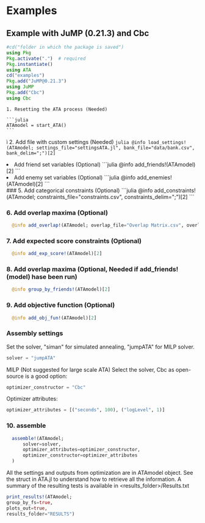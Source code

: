 # Examples

## Example with JuMP (0.21.3) and Cbc


```julia
#cd("folder in which the package is saved")
using Pkg
Pkg.activate(".")  # required
Pkg.instantiate()
using ATA
cd("examples")
Pkg.add("JuMP@0.21.3")
using JuMP
Pkg.add("Cbc")
using Cbc
```

    1. Resetting the ATA process (Needed)

    ```julia
    ATAmodel = start_ATA()
    ```
ì
    2. Add file with custom settings (Needed)
    ```julia
    @info load_settings!(ATAmodel; settings_file="settingsATA.jl", bank_file="data/bank.csv", bank_delim=";")[2]
    ```

<li>Add friend set variables (Optional)
```julia
  @info add_friends!(ATAmodel)[2]
```
</li>
<li>Add enemy set variables (Optional)
```julia
  @info add_enemies!(ATAmodel)[2]
```
</li>
### 5. Add categorical constraints (Optional)
```julia
  @info add_constraints!(ATAmodel; constraints_file="constraints.csv", constraints_delim=";")[2]
```

### 6. Add overlap maxima (Optional)
```julia
  @info add_overlap!(ATAmodel; overlap_file="Overlap Matrix.csv", overlap_delim=";")[2]
```

### 7. Add expected score constraints (Optional)
```julia
  @info add_exp_score!(ATAmodel)[2]
```

### 8. Add overlap maxima (Optional, Needed if add_friends!(model) hase been run)
```julia
  @info group_by_friends!(ATAmodel)[2]
```

### 9. Add objective function (Optional)
```julia
  @info add_obj_fun!(ATAmodel)[2] 
```

### Assembly settings

Set the solver, "siman" for simulated annealing, "jumpATA" for MILP solver.
```julia
solver = "jumpATA"
```

MILP (Not suggested for large scale ATA)
Select the solver, Cbc as open-source is a good option:
```julia
optimizer_constructor = "Cbc"
```

Optimizer attributes:
```julia
optimizer_attributes = [("seconds", 100), ("logLevel", 1)]
```

### 10. assemble
```julia
  assemble!(ATAmodel;
      solver=solver,
      optimizer_attributes=optimizer_constructor,
      optimizer_constructor=optimizer_attributes
  )
```


All the settings and outputs from optimization are in ATAmodel object.
See the struct in ATA.jl to understand how to retrieve all the information.
A summary of the resulting tests is available in <results_folder>/Results.txt

```julia
print_results!(ATAmodel;
group_by_fs=true,
plots_out=true,
results_folder="RESULTS")
```

